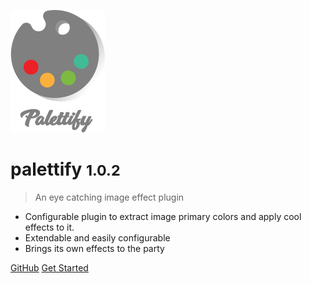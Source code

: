 ![logo](images/logo.png)

# palettify <small>1.0.2</small>

> An eye catching image effect plugin

- Configurable plugin to extract image primary colors and apply cool effects to it.
- Extendable and easily configurable
- Brings its own effects to the party

[GitHub](https://github.com/QingWei-Li/docsify/)
[Get Started](#intro)
